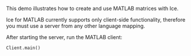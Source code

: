 This demo illustrates how to create and use MATLAB matrices with Ice.

Ice for MATLAB currently supports only client-side functionality, therefore
you must use a server from any other language mapping.

After starting the server, run the MATLAB client:

```
Client.main()
```